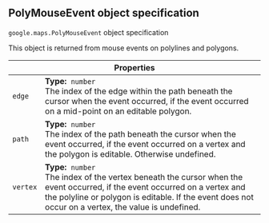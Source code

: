 <h2 id="PolyMouseEvent"> PolyMouseEvent object specification </h2><p>
<code><span itemprop="path">google.maps</span>.<span itemprop="name">PolyMouseEvent</span></code>
object specification
</p><p>This object is returned from mouse events on polylines and polygons.</p><div class="devsite-table-wrapper"><table class="properties responsive" summary="record PolyMouseEvent - Properties">
<thead>
<tr><th colspan="2">Properties</th>
</tr></thead>
<tbody>
<tr>
<td><code><span>edge</span></code></td>
<td><div><strong>Type:</strong>&nbsp; <code>number</code></div>
<div class="desc">The index of the edge within the path beneath the cursor when the event occurred, if the event occurred on a mid-point on an editable polygon.</div></td>
</tr>
<tr>
<td><code><span>path</span></code></td>
<td><div><strong>Type:</strong>&nbsp; <code>number</code></div>
<div class="desc">The index of the path beneath the cursor when the event occurred, if the event occurred on a vertex and the polygon is editable. Otherwise undefined.</div></td>
</tr>
<tr>
<td><code><span>vertex</span></code></td>
<td><div><strong>Type:</strong>&nbsp; <code>number</code></div>
<div class="desc">The index of the vertex beneath the cursor when the event occurred, if the event occurred on a vertex and the polyline or polygon is editable. If the event does not occur on a vertex, the value is undefined.</div></td>
</tr>
</tbody>
</table></div>